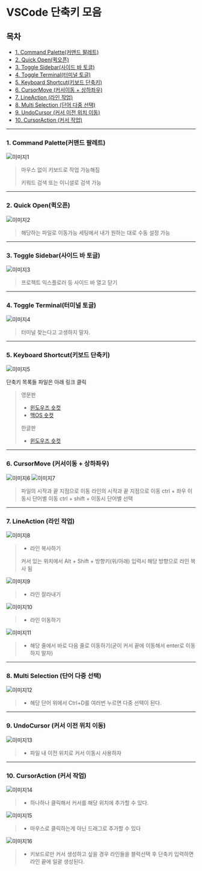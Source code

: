# VSCode 단축키 모음

## 목차 

- [1. Command Palette(커맨드 팔레트)](#1-command-palette커맨드-팔레트)
- [2. Quick Open(퀵오픈)](#2-quick-open퀵오픈)
- [3. Toggle Sidebar(사이드 바 토글)](#3-toggle-sidebar사이드-바-토글)
- [4. Toggle Terminal(터미널 토글)](#4-toggle-terminal터미널-토글)
- [5. Keyboard Shortcut(키보드 단축키)](#5-keyboard-shortcut키보드-단축키)
- [6. CursorMove (커서이동 + 상하좌우)](#6-cursormove-커서이동--상하좌우)
- [7. LineAction (라인 작업)](#7-lineaction-라인-작업)
- [8. Multi Selection (단어 다중 선택)](#8-multi-selection-단어-다중-선택)
- [9. UndoCursor (커서 이전 위치 이동)](#9-undocursor-커서-이전-위치-이동)
- [10. CursorAction (커서 작업)](#10-cursoraction-커서-작업)

--- 

### 1. Command Palette(커맨드 팔레트)

![이미지1](./image/01.CommnadPalette.JPG)

> 마우스 없이 키보드로 작업 가능해짐
> 
> 키워드 검색 또는 이니셜로 검색 가능

---


### 2. Quick Open(퀵오픈)


![이미지2](./image/02.QuickOpen.JPG)

> 해당하는 파일로 이동가능
> 세팅에서 내가 원하는 대로 수동 설정 가능
>

---


### 3. Toggle Sidebar(사이드 바 토글)

![이미지3](./image/03.ToggleSidebar.JPG)

> 프로젝트 익스플로러 등 사이드 바 열고 닫기

---

### 4. Toggle Terminal(터미널 토글)

![이미지4](./image/04.ToggleTerminal.JPG)

> 터미널 찾는다고 고생하지 말자.

---


### 5. Keyboard Shortcut(키보드 단축키)

![이미지5](./image/05.KeyboardShortCut.JPG)

단축키 목록들 파일은 아래 링크 클릭

> 영문판
>- [윈도우즈 숏컷](./image/keyboard-shortcuts-windows.pdf)
>- [맥OS 숏컷](./image/keyboard-shortcuts-macos.pdf)
>
> 한글판
>- [윈도우즈 숏컷](./image/keyboard-shortcuts-windows_korean.pdf)

---

### 6. CursorMove (커서이동 + 상하좌우)

![이미지6](./image/06.PositionMove.JPG)
![이미지7](./image/06.PositionMove2.JPG)

> 파일의 시작과 끝 지점으로 이동
> 라인의 시작과 끝 지점으로 이동
> ctrl + 좌우 이동시 단어별 이동
> ctrl + shift + 이동시 단어별 선택

---

### 7. LineAction (라인 작업)

![이미지8](./image/07.Linecopy.JPG)

> - 라인 복사하기
> 
> 커서 있는 위치에서 Alt + Shift + 방향키(위/아래) 입력시 해당 방향으로 라인 복사 됨

![이미지9](./image/07.Linecut.JPG)

> - 라인 잘라내기


![이미지10](./image/07.LineMove.JPG)

> - 라인 이동하기

![이미지11](./image/07.NewLine.JPG)

> - 해당 줄에서 바로 다음 줄로 이동하기(굳이 커서 끝에 이동해서 enter로 이동 하지 말자)


---

### 8. Multi Selection (단어 다중 선택)

![이미지12](./image/08.MultiSelection.JPG)

> - 해당 단어 위에서 Ctrl+D를 여러번 누르면 다중 선택이 된다.

---

### 9. UndoCursor (커서 이전 위치 이동)

![이미지13](./image/09.UndoCursor.JPG)

> - 파일 내 이전 위치로 커서 이동시 사용하자


---

### 10. CursorAction (커서 작업)

![이미지14](./image/10.InsertCursor.JPG)

> - 하나하나 클릭해서 커서를 해당 위치에 추가할 수 있다.

![이미지15](./image/10.ColumnboxCursor.JPG)

> - 마우스로 클릭하는게 아닌 드래그로 추가할 수 있다 

![이미지16](./image/10.CurrentSelction.JPG)

> - 키보드로만 커서 생성하고 싶을 경우 라인들을 블럭선택 후 단축키 입력하면 라인 끝에 일괄 생성된다.


